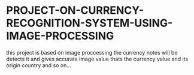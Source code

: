 # PROJECT-ON-CURRENCY-RECOGNITION-SYSTEM-USING-IMAGE-PROCESSING
this project is based on image proccessing the currency notes will be detects it and gives accurate image value thats the currency value and its origin country and so on...
